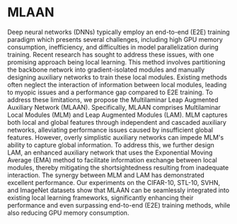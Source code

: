 # MLAAN
Deep neural networks (DNNs) typically employ an end-to-end (E2E) training paradigm which presents several challenges, including high GPU memory consumption, inefficiency, and difficulties in model parallelization during training. Recent research has sought to address these issues, with one promising approach being local learning. This method involves partitioning the backbone network into gradient-isolated modules and manually designing auxiliary networks to train these local modules. Existing methods often neglect the interaction of information between local modules, leading to myopic issues and a performance gap compared to E2E training. To address these limitations, we propose the Multilaminar Leap Augmented Auxiliary Network (MLAAN). Specifically, MLAAN comprises Multilaminar Local Modules (MLM) and Leap Augmented Modules (LAM). MLM captures both local and global features through independent and cascaded auxiliary networks, alleviating performance issues caused by insufficient global features. However, overly simplistic auxiliary networks can impede MLM's ability to capture global information. To address this, we further design LAM, an enhanced auxiliary network that uses the Exponential Moving Average (EMA) method to facilitate information exchange between local modules, thereby mitigating the shortsightedness resulting from inadequate interaction. The synergy between MLM and LAM has demonstrated excellent performance. Our experiments on the CIFAR-10, STL-10, SVHN, and ImageNet datasets show that MLAAN can be seamlessly integrated into existing local learning frameworks, significantly enhancing their performance and even surpassing end-to-end (E2E) training methods, while also reducing GPU memory consumption.
